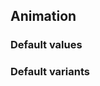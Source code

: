 ## Animation


<!-- <values.animation> -->
### Default values

<!-- </values.animation> -->

<!-- <variants.animation> -->
### Default variants

<!-- </variants.animation> -->
